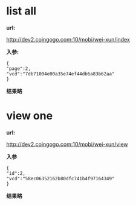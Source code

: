 
# list all #
**url:**

http://dev2.coingogo.com:10/mobi/wei-xun/index

**入参:**

	{
	"page":2,
	"vcd":"7db71004e00a35e74ef44db6a83b62aa"
	}

**结果略**


# view one #
**url:**

http://dev2.coingogo.com:10/mobi/wei-xun/view

**入参**

	{
	"id":2,
	"vcd":"58ec06352162b80dfc741b4f97164349"
	}

**结果略**